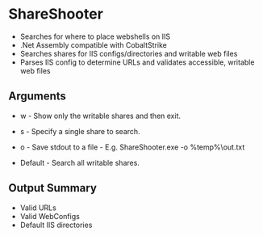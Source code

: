 ﻿# ShareShooter

   - Searches for where to place webshells on IIS
   - .Net Assembly compatible with CobaltStrike
   - Searches shares for IIS configs/directories and writable web files
   - Parses IIS config to determine URLs and validates accessible, writable web files


## Arguments

- w
		- Show only the writable shares and then exit.
- s 
		- Specify a single share to search.
- o
		- Save stdout to a file
			- E.g. ShareShooter.exe -o %temp%\out.txt

- Default
		- Search all writable shares.


## Output Summary
- Valid URLs
- Valid WebConfigs
- Default IIS directories